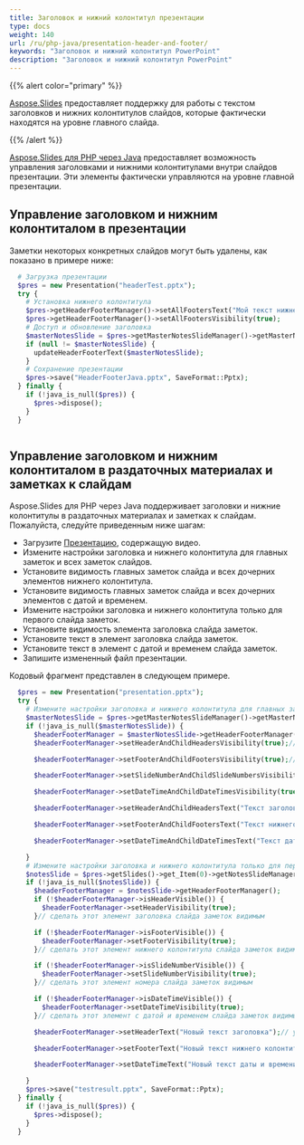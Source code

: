 ```yaml
---
title: Заголовок и нижний колонтитул презентации
type: docs
weight: 140
url: /ru/php-java/presentation-header-and-footer/
keywords: "Заголовок и нижний колонтитул PowerPoint"
description: "Заголовок и нижний колонтитул PowerPoint"
---
```


{{% alert color="primary" %}} 

[Aspose.Slides](/slides/ru/php-java/) предоставляет поддержку для работы с текстом заголовков и нижних колонтитулов слайдов, которые фактически находятся на уровне главного слайда.

{{% /alert %}} 

[Aspose.Slides для PHP через Java](/slides/ru/php-java/) предоставляет возможность управления заголовками и нижними колонтитулами внутри слайдов презентации. Эти элементы фактически управляются на уровне главной презентации.

## **Управление заголовком и нижним колонтиталом в презентации**
Заметки некоторых конкретных слайдов могут быть удалены, как показано в примере ниже:

```php
  # Загрузка презентации
  $pres = new Presentation("headerTest.pptx");
  try {
    # Установка нижнего колонтитула
    $pres->getHeaderFooterManager()->setAllFootersText("Мой текст нижнего колонтитула");
    $pres->getHeaderFooterManager()->setAllFootersVisibility(true);
    # Доступ и обновление заголовка
    $masterNotesSlide = $pres->getMasterNotesSlideManager()->getMasterNotesSlide();
    if (null != $masterNotesSlide) {
      updateHeaderFooterText($masterNotesSlide);
    }
    # Сохранение презентации
    $pres->save("HeaderFooterJava.pptx", SaveFormat::Pptx);
  } finally {
    if (!java_is_null($pres)) {
      $pres->dispose();
    }
  }
```
```php

```

## **Управление заголовком и нижним колонтиталом в раздаточных материалах и заметках к слайдам**
Aspose.Slides для PHP через Java поддерживает заголовки и нижние колонтитулы в раздаточных материалах и заметках к слайдам. Пожалуйста, следуйте приведенным ниже шагам:

- Загрузите [Презентацию](https://reference.aspose.com/slides/php-java/aspose.slides/Presentation), содержащую видео.
- Измените настройки заголовка и нижнего колонтитула для главных заметок и всех заметок слайдов.
- Установите видимость главных заметок слайда и всех дочерних элементов нижнего колонтитула.
- Установите видимость главных заметок слайда и всех дочерних элементов с датой и временем.
- Измените настройки заголовка и нижнего колонтитула только для первого слайда заметок.
- Установите видимость элемента заголовка слайда заметок.
- Установите текст в элемент заголовка слайда заметок.
- Установите текст в элемент с датой и временем слайда заметок.
- Запишите измененный файл презентации.

Кодовый фрагмент представлен в следующем примере.

```php
  $pres = new Presentation("presentation.pptx");
  try {
    # Измените настройки заголовка и нижнего колонтитула для главных заметок и всех заметок слайдов
    $masterNotesSlide = $pres->getMasterNotesSlideManager()->getMasterNotesSlide();
    if (!java_is_null($masterNotesSlide)) {
      $headerFooterManager = $masterNotesSlide->getHeaderFooterManager();
      $headerFooterManager->setHeaderAndChildHeadersVisibility(true);// сделать главный слайд заметок и все дочерние элементы нижнего колонтитула видимыми

      $headerFooterManager->setFooterAndChildFootersVisibility(true);// сделать главный слайд заметок и все дочерние элементы заголовка видимыми

      $headerFooterManager->setSlideNumberAndChildSlideNumbersVisibility(true);// сделать главный слайд заметок и все дочерние элементы номера слайда видимыми

      $headerFooterManager->setDateTimeAndChildDateTimesVisibility(true);// сделать главный слайд заметок и все дочерние элементы с датой и временем видимыми

      $headerFooterManager->setHeaderAndChildHeadersText("Текст заголовка");// установить текст для главного слайда заметок и всех дочерних элементов заголовка

      $headerFooterManager->setFooterAndChildFootersText("Текст нижнего колонтитула");// установить текст для главного слайда заметок и всех дочерних элементов нижнего колонтитула

      $headerFooterManager->setDateTimeAndChildDateTimesText("Текст даты и времени");// установить текст для главного слайда заметок и всех дочерних элементов с датой и временем

    }
    # Измените настройки заголовка и нижнего колонтитула только для первого слайда заметок
    $notesSlide = $pres->getSlides()->get_Item(0)->getNotesSlideManager()->getNotesSlide();
    if (!java_is_null($notesSlide)) {
      $headerFooterManager = $notesSlide->getHeaderFooterManager();
      if (!$headerFooterManager->isHeaderVisible()) {
        $headerFooterManager->setHeaderVisibility(true);
      }// сделать этот элемент заголовка слайда заметок видимым

      if (!$headerFooterManager->isFooterVisible()) {
        $headerFooterManager->setFooterVisibility(true);
      }// сделать этот элемент нижнего колонтитула слайда заметок видимым

      if (!$headerFooterManager->isSlideNumberVisible()) {
        $headerFooterManager->setSlideNumberVisibility(true);
      }// сделать этот элемент номера слайда заметок видимым

      if (!$headerFooterManager->isDateTimeVisible()) {
        $headerFooterManager->setDateTimeVisibility(true);
      }// сделать этот элемент с датой и временем слайда заметок видимым

      $headerFooterManager->setHeaderText("Новый текст заголовка");// установить текст для элемента заголовка слайда заметок

      $headerFooterManager->setFooterText("Новый текст нижнего колонтитула");// установить текст для элемента нижнего колонтитула слайда заметок

      $headerFooterManager->setDateTimeText("Новый текст даты и времени");// установить текст для элемента с датой и временем слайда заметок

    }
    $pres->save("testresult.pptx", SaveFormat::Pptx);
  } finally {
    if (!java_is_null($pres)) {
      $pres->dispose();
    }
  }
```